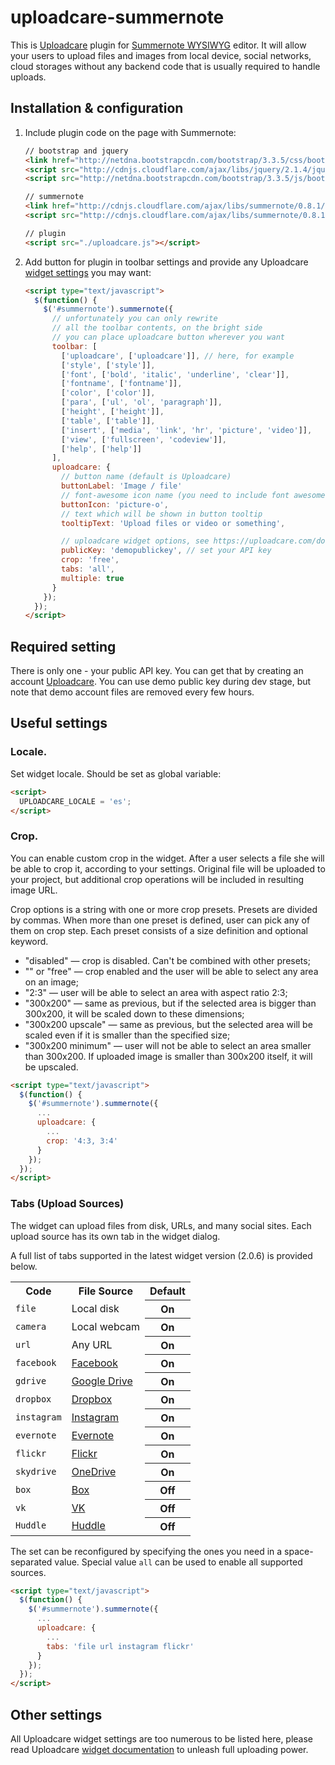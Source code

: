 # uploadcare-summernote

This is [Uploadcare] plugin for [Summernote WYSIWYG] editor.
It will allow your users to upload files and images from local device, social networks,
cloud storages without any backend code that is usually required to handle uploads.

## Installation & configuration

1. Include plugin code on the page with Summernote:

    ```html
    // bootstrap and jquery
    <link href="http://netdna.bootstrapcdn.com/bootstrap/3.3.5/css/bootstrap.css" rel="stylesheet">
    <script src="http://cdnjs.cloudflare.com/ajax/libs/jquery/2.1.4/jquery.js"></script>
    <script src="http://netdna.bootstrapcdn.com/bootstrap/3.3.5/js/bootstrap.js"></script>

    // summernote
    <link href="http://cdnjs.cloudflare.com/ajax/libs/summernote/0.8.1/summernote.css" rel="stylesheet">
    <script src="http://cdnjs.cloudflare.com/ajax/libs/summernote/0.8.1/summernote.js"></script>

    // plugin
    <script src="./uploadcare.js"></script>
    ```

3. Add button for plugin in toolbar settings and provide any Uploadcare [widget settings] you may want:

    ```html
    <script type="text/javascript">
      $(function() {
        $('#summernote').summernote({
          // unfortunately you can only rewrite
          // all the toolbar contents, on the bright side
          // you can place uploadcare button wherever you want
          toolbar: [
            ['uploadcare', ['uploadcare']], // here, for example
            ['style', ['style']],
            ['font', ['bold', 'italic', 'underline', 'clear']],
            ['fontname', ['fontname']],
            ['color', ['color']],
            ['para', ['ul', 'ol', 'paragraph']],
            ['height', ['height']],
            ['table', ['table']],
            ['insert', ['media', 'link', 'hr', 'picture', 'video']],
            ['view', ['fullscreen', 'codeview']],
            ['help', ['help']]
          ],
          uploadcare: {
            // button name (default is Uploadcare)
            buttonLabel: 'Image / file'
            // font-awesome icon name (you need to include font awesome on the page)
            buttonIcon: 'picture-o',
            // text which will be shown in button tooltip
            tooltipText: 'Upload files or video or something',

            // uploadcare widget options, see https://uploadcare.com/documentation/widget/#configuration
            publicKey: 'demopublickey', // set your API key
            crop: 'free',
            tabs: 'all',
            multiple: true
          }
        });
      });
    </script>
    ```

## Required setting

There is only one - your public API key. You can get that by creating an
account [Uploadcare]. You can use demo public key during dev stage, but note that
demo account files are removed every few hours.


## Useful settings

### Locale.
Set widget locale. Should be set as global variable:

```html
<script>
  UPLOADCARE_LOCALE = 'es';
</script>
```

### Crop.
You can enable custom crop in the widget. After a user selects a file she will
be able to crop it, according to your settings. Original file will be uploaded
to your project, but additional crop operations will be included in resulting
image URL.

Crop options is a string with one or more crop presets. Presets are divided by
commas. When more than one preset is defined, user can pick any of them on crop
step. Each preset consists of a size definition and optional keyword.

- "disabled" — crop is disabled. Can't be combined with other presets;
- "" or "free" — crop enabled and the user will be able to select any area on an image;
- "2:3" — user will be able to select an area with aspect ratio 2:3;
- "300x200" — same as previous, but if the selected area is bigger than 300x200, it will be scaled down to these dimensions;
- "300x200 upscale" — same as previous, but the selected area will be scaled even if it is smaller than the specified size;
- "300x200 minimum" — user will not be able to select an area smaller than 300x200. If uploaded image is smaller than 300x200 itself, it will be upscaled.

```html
<script type="text/javascript">
  $(function() {
    $('#summernote').summernote({
      ...
      uploadcare: {
        ...
        crop: '4:3, 3:4'
      }
    });
  });
</script>
```

### Tabs (Upload Sources)

The widget can upload files from disk, URLs, and many social sites.
Each upload source has its own tab in the widget dialog.

A full list of tabs supported in the latest widget version
(2.0.6) is provided below.

<table class="reference">
  <tr>
    <th>Code</th>
    <th>File Source</th>
    <th>Default</th>
  </tr>
  <tr>
    <td><code>file</code></td>
    <td>Local disk</td>
    <th>On</th>
  </tr>
  <tr>
    <td><code>camera</code></td>
    <td>Local webcam</td>
    <th>On</th>
  </tr>
  <tr>
    <td><code>url</code></td>
    <td>Any URL</td>
    <th>On</th>
  </tr>
  <tr>
    <td><code>facebook</code></td>
    <td><a href="https://www.facebook.com/">Facebook</a></td>
    <th>On</th>
  </tr>
  <tr>
    <td><code>gdrive</code></td>
    <td><a href="https://drive.google.com/">Google Drive</a></td>
    <th>On</th>
  </tr>
  <tr>
    <td><code>dropbox</code></td>
    <td><a href="https://www.dropbox.com/">Dropbox</a></td>
    <th>On</th>
  </tr>
  <tr>
    <td><code>instagram</code></td>
    <td><a href="http://instagram.com/">Instagram</a></td>
    <th>On</th>
  </tr>
  <tr>
    <td><code>evernote</code></td>
    <td><a href="http://evernote.com/">Evernote</a></td>
    <th>On</th>
  </tr>
  <tr>
    <td><code>flickr</code></td>
    <td><a href="https://www.flickr.com/">Flickr</a></td>
    <th>On</th>
  </tr>
  <tr>
    <td><code>skydrive</code></td>
    <td><a href="https://onedrive.live.com/">OneDrive</a></td>
    <th>On</th>
  </tr>
  <tr>
    <td><code>box</code></td>
    <td><a href="https://www.box.com/">Box</a></td>
    <th>Off</th>
  </tr>
  <tr>
    <td><code>vk</code></td>
    <td><a href="http://vk.com/">VK</a></td>
    <th>Off</th>
  </tr>
  <tr>
    <td><code>Huddle</code></td>
    <td><a href="http://huddle.com/">Huddle</a></td>
    <th>Off</th>
  </tr>
</table>

The set can be reconfigured by
specifying the ones you need in a space-separated value.
Special value `all` can be used to enable all supported sources.

```html
<script type="text/javascript">
  $(function() {
    $('#summernote').summernote({
      ...
      uploadcare: {
        ...
        tabs: 'file url instagram flickr'
      }
    });
  });
</script>
```


## Other settings

All Uploadcare widget settings are too numerous to be listed here, please read
Uploadcare [widget documentation] to unleash full uploading power.

[Summernote WYSIWYG]: http://summernote.org/
[widget settings]: https://uploadcare.com/documentation/widget/#configuration
[widget documentation]: https://uploadcare.com/documentation/widget/
[Uploadcare]: https://uploadcare.com/?utm_source=github&utm_medium=description&utm_campaign=summernote
